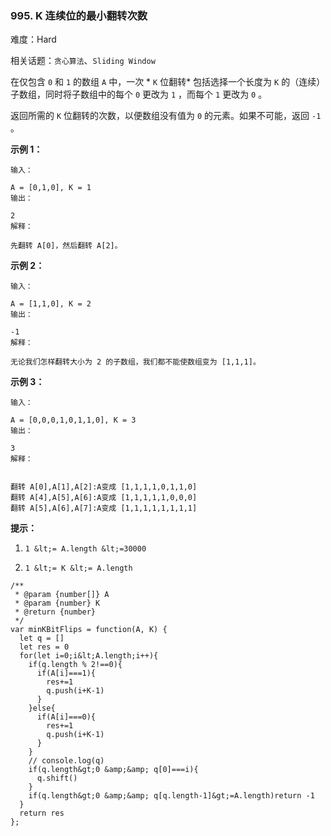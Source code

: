 ### 995. K 连续位的最小翻转次数

难度：Hard

相关话题：`贪心算法`、`Sliding Window`

在仅包含  `0`  和  `1`  的数组  `A`  中，一次  * `K`  位翻转* 包括选择一个长度为  `K`  的（连续）子数组，同时将子数组中的每个  `0`  更改为  `1` ，而每个  `1`  更改为  `0` 。



返回所需的  `K`  位翻转的次数，以便数组没有值为  `0`  的元素。如果不可能，返回  `-1` 。







 **示例 1：** 





```
输入：

A = [0,1,0], K = 1
输出：

2
解释：

先翻转 A[0]，然后翻转 A[2]。

```

 **示例 2：** 





```
输入：

A = [1,1,0], K = 2
输出：

-1
解释：

无论我们怎样翻转大小为 2 的子数组，我们都不能使数组变为 [1,1,1]。

```

 **示例 3：** 





```
输入：

A = [0,0,0,1,0,1,1,0], K = 3
输出：

3
解释：


翻转 A[0],A[1],A[2]:A变成 [1,1,1,1,0,1,1,0]
翻转 A[4],A[5],A[6]:A变成 [1,1,1,1,1,0,0,0]
翻转 A[5],A[6],A[7]:A变成 [1,1,1,1,1,1,1,1]

```





 **提示：** 





1.  `1 &lt;= A.length &lt;=30000` 

2.  `1 &lt;= K &lt;= A.length` 






```
/**
 * @param {number[]} A
 * @param {number} K
 * @return {number}
 */
var minKBitFlips = function(A, K) {
  let q = []
  let res = 0
  for(let i=0;i&lt;A.length;i++){
    if(q.length % 2!==0){
      if(A[i]===1){
        res+=1
        q.push(i+K-1)
      }
    }else{
      if(A[i]===0){
        res+=1
        q.push(i+K-1)
      }
    }
    // console.log(q)
    if(q.length&gt;0 &amp;&amp; q[0]===i){
      q.shift()
    }
    if(q.length&gt;0 &amp;&amp; q[q.length-1]&gt;=A.length)return -1
  }
  return res
};



```
